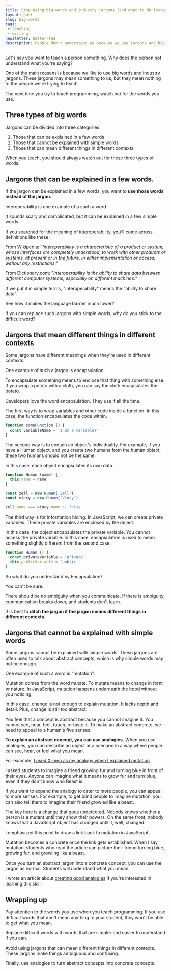 ```yaml
---
title: Stop using big words and industry jargons (and what to do instead)
layout: post
slug: big-words
tags:
 - teaching
 - writing
newsletter: better-fed
description: People don't understand us because we use jargons and big words. Here are three ways to simplify your big words.
---
```


Let's say you want to teach a person something. Why does the person not understand what you're saying?

One of the main reasons is because we like to use big words and industry jargons. These jargons may mean something to us, but they mean nothing to the people we're trying to teach.

The next time you try to teach programming, watch out for the words you use.

<!-- more -->

## Three types of big words

Jargons can be divided into three categories:

1. Those that can be explained in a few words
2. Those that cannot be explained with simple words
3. Those that can mean different things in different contexts.

When you teach, you should always watch out for these three types of words.

## Jargons that can be explained in a few words.

If the jargon can be explained in a few words, you want to **use those words instead of the jargon.**

Interoperability is one example of a such a word.

It sounds scary and complicated, but it can be explained in a few simple words.

If you searched for the meaning of interoperability, you'll come across definitions like these:

From Wikipedia: "*Interoperability is a characteristic of a product or system, whose interfaces are completely understood, to work with other products or systems, at present or in the future, in either implementation or access, without any restrictions.*"

From Dictionary.com: "*Interoperability is the ability to share data between different computer systems, especially on different machines.*"

If we put it in simple terms, "interoperability" means the "ability to share data".

See how it makes the language barrier much lower?

If you can replace such jargons with simple words, why do you stick to the difficult word?

## Jargons that mean different things in different contexts

Some jargons have different meanings when they're used in different contexts.

One example of such a jargon is encapsulation.

To encapsulate something means to enclose that thing with something else. If you wrap a potato with a cloth, you can say the cloth encapsulates the potato.

Developers love the word encapsulation. They use it all the time.

The first way is to wrap variables and other code inside a function. In this case, the function encapsulates the code within.

```js
function someFunction () {
  const variableName = 'I am a variable!'
}
```

The second way is to contain an object's individuality. For example, if you have a Human object, and you create two humans from the human object, these two humans should not be the same.

In this case, each object encapsulates its own data.

```js
function Human (name) {
  this.name = name
}

const zell = new Human('Zell')
const vincy = new Human('Vincy')

zell.name === vincy.name // false
```

The third way is for information hiding. In JavaScript, we can create private variables. These private variables are enclosed by the object.

In this case, the object encapsulates the private variable. You cannot access the private variable. In this case, encapsulation is used to mean something slightly different from the second case.

```js
function Human () {
  const privateVariable = 'private'
  this.publicVariable = 'public'
}
```

So what do you understand by Encapsulation?

You can't be sure.

There should be no ambiguity when you communicate. If there is ambiguity, communication breaks down, and students don't learn.

It is best to **ditch the jargon if the jargon means different things in different contexts.**

## Jargons that cannot be explained with simple words

Some jargons cannot be explained with simple words. These jargons are often used to talk about abstract concepts, which is why simple words may not be enough.

One example of such a word is "mutation".

Mutation comes from the word mutate. To mutate means to change in form or nature. In JavaScript, mutation happens underneath the hood without you noticing.

In this case, change is not enough to explain mutation. It lacks depth and detail. Plus, change is still too abstract.

You feel that a concept is abstract because you cannot imagine it. You cannot see, hear, feel, touch, or taste it. To make an abstract concrete, we need to appeal to a human's five senses.

**To explain an abstract concept, you can use analogies.**  When you use analogies, you can describe an object or a scenario in a way where people can see, hear, or feel what you mean.

For example, [I used X-men as my analogy when I explained mutation][1].

I asked students to imagine a friend growing fur and turning blue in front of their eyes. Anyone can imagine what it means to grow fur and turn blue, even if they don't know who Beast is.

If you want to expand the analogy to cater to more people, you can appeal to more senses. For example, to get blind people to imagine mutation, you can also tell them to imagine their friend growled like a beast.

The key here is a change that goes undetected. Nobody knows whether a person is a mutant until they show their powers. On the same front, nobody knows that a JavaScript object has changed until it, well, changed.

I emphasized this point to draw a link back to mutation in JavaScript.

Mutation becomes a concrete once the link gets established. When I say mutation, students who read the article can picture their friend turning blue, growing fur, and growling like a beast.

Once you turn an abstract jargon into a concrete concept, you can use the jargon as normal. Students will understand what you mean.

I wrote an article about [creating good analogies][2] if you're interested in learning this skill.

## Wrapping up

Pay attention to the words you use when you teach programming. If you use difficult words that don't mean anything to your student, they won't be able to get what you mean.

Replace difficult words with words that are simpler and easier to understand if you can.

Avoid using jargons that can mean different things in different contexts. These jargons make things ambiguous and confusing.

Finally, use analogies to turn abstract concepts into concrete concepts.

[1]:	https://alistapart.com/article/why-mutation-can-be-scary
[2]:	/blog/creating-good-analogies